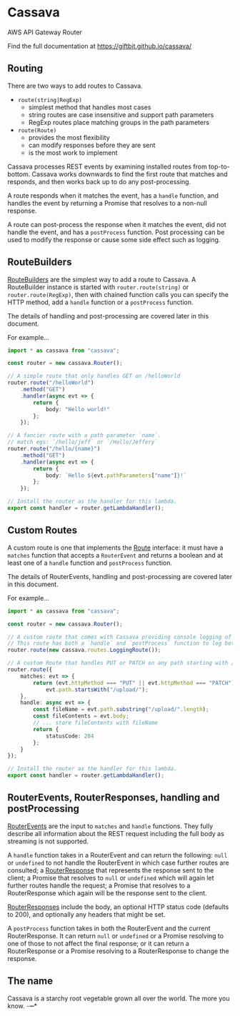 # Cassava

AWS API Gateway Router

Find the full documentation at https://giftbit.github.io/cassava/ 

## Routing

There are two ways to add routes to Cassava.
- `route(string|RegExp)`
  - simplest method that handles most cases
  - string routes are case insensitive and support path parameters
  - RegExp routes place matching groups in the path parameters
- `route(Route)`
  - provides the most flexibility
  - can modify responses before they are sent
  - is the most work to implement
  
Cassava processes REST events by examining installed routes from top-to-bottom.  Cassava works downwards to find the first route that matches and responds, and then works back up to do any post-processing.

A route responds when it matches the event, has a `handle` function, and handles the event by returning a Promise that resolves to a non-null response.

A route can post-process the response when it matches the event, did not handle the event, and has a `postProcess` function.  Post processing can be used to modify the response or cause some side effect such as logging.

## RouteBuilders

[RouteBuilders](https://giftbit.github.io/cassava/interfaces/_routes_buildableroute_.routebuilder.html) are the simplest way to add a route to Cassava.  A RouteBuilder instance is started with `router.route(string)` or `router.route(RegExp)`, then with chained function calls you can specify the HTTP method, add a `handle` function or a `postProcess` function.

The details of handling and post-processing are covered later in this document.

For example...

```typescript
import * as cassava from "cassava";

const router = new cassava.Router();

// A simple route that only handles GET on /helloWorld
router.route("/helloWorld")
    .method("GET")
    .handler(async evt => {
        return {
            body: "Hello world!"
        };
    });

// A fancier route with a path parameter `name`.
// match egs: `/hello/jeff` or `/Hello/Jeffery`
router.route("/hello/{name}")
    .method("GET")
    .handler(async evt => {
        return {
            body: `Hello ${evt.pathParameters["name"]}!`
        };
    });

// Install the router as the handler for this lambda.
export const handler = router.getLambdaHandler();
```

## Custom Routes

A custom route is one that implements the [Route](https://giftbit.github.io/cassava/interfaces/_routes_route_.route.html) interface: it must have a `matches` function that accepts a `RouterEvent` and returns a boolean and at least one of a `handle` function and `postProcess` function.  

The details of RouterEvents, handling and post-processing are covered later in this document.

For example...

```typescript
import * as cassava from "cassava";

const router = new cassava.Router();

// A custom route that comes with Cassava providing console logging of requests.
// This route has both a `handle` and `postProcess` function to log both requests and responses.
router.route(new cassava.routes.LoggingRoute());

// A custom Route that handles PUT or PATCH on any path starting with /upload/
router.route({
    matches: evt => {
        return (evt.httpMethod === "PUT" || evt.httpMethod === "PATCH") &&
            evt.path.startsWith("/upload/");
    },
    handle: async evt => {
        const fileName = evt.path.substring("/upload/".length);
        const fileContents = evt.body;
        // ... store fileContents with fileName
        return {
            statusCode: 204
        };
    }
});

// Install the router as the handler for this lambda.
export const handler = router.getLambdaHandler();
```

## RouterEvents, RouterResponses, handling and postProcessing

[RouterEvents](https://giftbit.github.io/cassava/modules/_routerevent_.html) are the input to `matches` and `handle` functions.  They fully describe all information about the REST request including the full body as streaming is not supported.

A `handle` function takes in a RouterEvent and can return the following: `null` or `undefined` to not handle the RouterEvent in which case further routes are consulted; a [RouterResponse](https://giftbit.github.io/cassava/interfaces/_routerresponse_.routerresponse.html) that represents the response sent to the client; a Promise that resolves to `null` or `undefined` which will again let further routes handle the request; a Promise that resolves to a RouterResponse which again will be the response sent to the client.

[RouterResponses](https://giftbit.github.io/cassava/interfaces/_routerresponse_.routerresponse.html) include the body, an optional HTTP status code (defaults to 200), and optionally any headers that might be set.

A `postProcess` function takes in both the RouterEvent and the current RouterResponse.  It can return `null` or `undefined` or a Promise resolving to one of those to not affect the final response; or it can return a RouterResponse or a Promise resolving to a RouterResponse to change the response. 

## The name

Cassava is a starchy root vegetable grown all over the world.  The more you know.  ┈┅*
